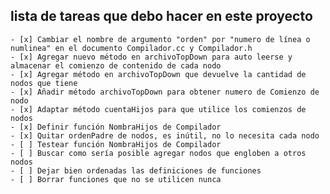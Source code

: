 ##  lista de tareas que debo hacer en este proyecto
    - [x] Cambiar el nombre de argumento "orden" por "numero de línea o numlinea" en el documento Compilador.cc y Compilador.h
    - [x] Agregar nuevo método en archivoTopDown para auto leerse y almacenar el comienzo de contenido de cada nodo
    - [x] Agregar método en archivoTopDown que devuelve la cantidad de nodos que tiene
    - [x] Añadir método archivoTopDown para obtener numero de Comienzo de nodo
    - [x] Adaptar método cuentaHijos para que utilice los comienzos de nodos
    - [x] Definir función NombraHijos de Compilador
    - [x] Quitar ordenPadre de nodos, es inútil, no lo necesita cada nodo
    - [ ] Testear función NombraHijos de Compilador
    - [ ] Buscar como sería posible agregar nodos que engloben a otros nodos
    - [ ] Dejar bien ordenadas las definiciones de funciones
    - [ ] Borrar funciones que no se utilicen nunca
